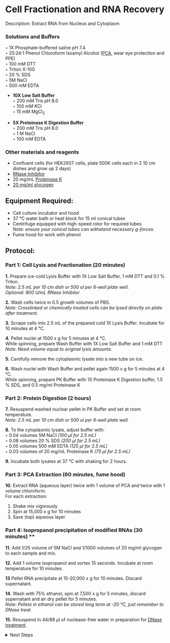 Cell Fractionation and RNA Recovery
================================================================================
Description: Extract RNA from Nucleus and Cytoplasm

  ### Solutions and Buffers ###
  
  ◦ 1X Phosphate-buffered saline pH 7.4  
  ◦ 25:24:1 Phenol Chloroform Isoamyl Alcohol ([PCA](https://www.thermofisher.com/order/catalog/product/15593031#/15593031), wear eye protection and PPE)   
  ◦ 100 mM DTT  
  ◦ Triton X-100  
  ◦ 20 % SDS  
  ◦ 5M NaCl  
  ◦ 500 mM EDTA  
   
* **10X Low Salt Buffer**   
  ◦ 200 mM Tris pH 8.0  
  ◦ 100 mM KCl  
  ◦ 15 mM MgCl<sub>2</sub>
  
* **5X Proteinase K Digestion Buffer**  
  ◦ 200 mM Tris pH 8.0  
  ◦ 1 M NaCl    
  ◦ 100 mM EDTA   
  
 ### Other materials and reagents ### 
  * Confluent cells (for HEK293T cells, plate 500K cells each in 2 10 cm dishes and grow up 2 days)
  * [RNase Inhibitor](https://www.promega.com/products/rna-analysis/rnase-inhibitor-rna-protection/rnasin-ribonuclease-inhibitor/?catNum=N2515#overview)
  * 20 mg/mL [Proteinase K](https://www.thermofisher.com/order/catalog/product/EO0491#/EO0491)
  * [20 mg/ml glycogen](https://www.thermofisher.com/order/catalog/product/R0561#/R0561)
  
     
Equipment Required:
--------------------------------------------------------------------------------
  * Cell culture incubator and hood
  * 37 °C water bath or heat block for 15 ml conical tubes
  * Centrifuge equipped with high-speed rotor for required tubes
  <br/>_Note: ensure your conical tubes can withstand necessary g-forces._
  * Fume hood for work with phenol

Protocol:
--------------------------------------------------------------------------------
### Part 1: Cell Lysis and Fractionation (20 minutes) ###

**1.** Prepare ice-cold Lysis Buffer with 1X Low Salt Buffer, 1 mM DTT and 0.1 % Triton.<br/>
_Note: 2.5 mL per 10 cm dish or 500 ul per 6-well plate well._<br/>
_Optional: 800 U/mL RNase Inhibitor_

**2.** Wash cells twice in 0.5 growth volumes of PBS. <br/>
_Note: Crosslinked or chemically treated cells can be lysed directly on plate after treatment._

**3.** Scrape cells into 2.5 mL of the prepared cold 1X Lysis Buffer. Incubate for 10 minutes at 4 °C.
    
**4.** Pellet nuclei at 1500 x g for 5 minutes at 4 °C. <br/>
While spinning, prepare Wash Buffer with 1X Low Salt Buffer and 1 mM DTT<br/>
_Note: Need volume equal to original lysis amounts._

**5.** Carefully remove the cytoplasmic lysate into a new tube on ice. <br/>

**6.** Wash nuclei with Wash Buffer and pellet again 1500 x g for 5 minutes at 4 °C.<br/>
While spinning, prepare PK Buffer with 1X Proteinase K Digestion buffer, 1.5 % SDS, and 0.5 mg/ml Proteinase K

### Part 2: Protein Digestion (2 hours) ###

**7.** Resuspend washed nuclear pellet in PK Buffer and set at room temperature.<br/>
_Note: 2.5 mL per 10 cm dish or 500 ul per 6-well plate well._

**8.** To the cytoplasmic lysate, adjust buffer with:  
  ◦ 0.04 volumes 5M NaCl _(100 µl for 2.5 mL)_  
  ◦ 0.08 volumes 20 % SDS _(200 µl for 2.5 mL)_  
  ◦ 0.05 volumes 500 mM EDTA _(125 µl for 2.5 mL)_  
  ◦ 0.03 volumes of 20 mg/mL Proteinase K _(75 µl for 2.5 mL)_

**9.** Incubate both lysates at 37 °C with shaking for 2 hours.

### Part 3: PCA Extraction (60 minutes, fume hood) ###

**10.** Extract RNA (aqueous layer) twice with 1 volume of PCA and twice with 1 volume chloroform.  
  For each extraction:
  1.  Shake mix vigorously
  2.  Spin at 15,000 x g for 10 minutes
  3.  Save (top) aqueous layer

### Part 4: Isopropanol precipitation of modified RNAs (30 minutes) **

**11.** Add 1/25 volume of 5M NaCl and 1/1000 volumes of 20 mg/ml glycogen to each sample and mix.

**12.** Add 1 volume isopropanol and vortex 15 seconds. Incubate at room temperature for 10 minutes.

**13** Pellet RNA precipitate at 15-20,000 x g for 10 minutes. Discard supernatant.

**14.** Wash with 75% ethanol, spin at 7,500 x g for 5 minutes, discard supernatant and air dry pellet for 5 minutes.
<br/>_Note: Pellets in ethanol can be stored long term at -20 °C, just remember to DNase treat._

**15.** Resuspend in 44/88 µl of nuclease-free water in preparation for [DNase treatment](../General/TURBO-DNase.md).<br/>

<!-- The text below creates dropdown lists for links to next steps or hyperlinks -->

<details>
  <summary>Next Steps</summary>

</p> <a href="../General/TURBO-DNase.md">
DNase treatment</a>

</p> <a href="../Mutational-Profiling/MaP-RT-SSII.md">
MaP with Marathon RT</a>

</p> <a href="../NGS/Second-Strand-Synthesis.md">
Second-Strand Synthesis</a>

</p> <a href="../NGS/Two-Step-PCR-Library.md">
2-step PCR library generation </a>

</details>
